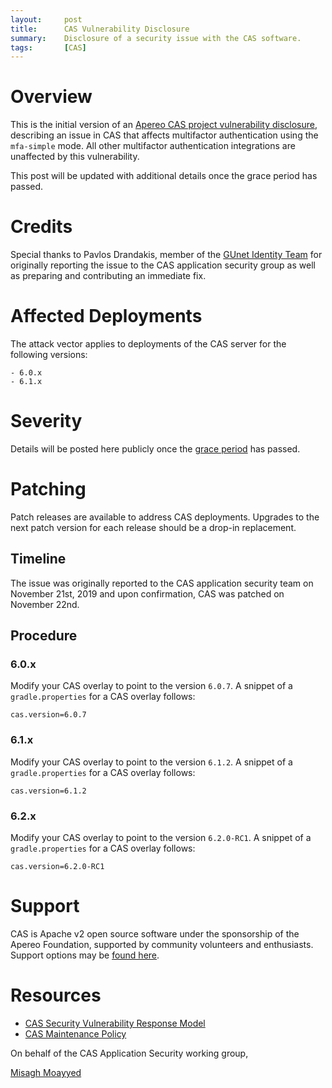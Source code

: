 ```yaml
---
layout:     post
title:      CAS Vulnerability Disclosure
summary:    Disclosure of a security issue with the CAS software.
tags:       [CAS]
---
```


# Overview

This is the initial version of an [Apereo CAS project vulnerability disclosure](https://apereo.github.io/cas/developer/Sec-Vuln-Response.html), describing an issue in CAS that affects multifactor authentication using the `mfa-simple` mode. All other multifactor authentication integrations are unaffected by this vulnerability. 

This post will be updated with additional details once the grace period has passed.

# Credits

Special thanks to Pavlos Drandakis, member of the [GUnet Identity Team](www.gunet.gr) for originally reporting the issue to the CAS application security group as well as preparing and contributing an immediate fix.

# Affected Deployments

The attack vector applies to deployments of the CAS server for the following versions:

```
- 6.0.x
- 6.1.x
```

# Severity

Details will be posted here publicly once the [grace period](https://apereo.github.io/cas/developer/Sec-Vuln-Response.html) has passed.

# Patching

Patch releases are available to address CAS deployments. Upgrades to the next patch version for each release should be a drop-in replacement.

## Timeline

The issue was originally reported to the CAS application security team on November 21st, 2019 and upon confirmation, CAS was patched on November 22nd.

## Procedure

### 6.0.x

Modify your CAS overlay to point to the version `6.0.7`. A snippet of a `gradle.properties` for a CAS overlay follows:

```properties
cas.version=6.0.7
```

### 6.1.x

Modify your CAS overlay to point to the version `6.1.2`. A snippet of a `gradle.properties` for a CAS overlay follows:

```properties
cas.version=6.1.2
```

### 6.2.x

Modify your CAS overlay to point to the version `6.2.0-RC1`. A snippet of a `gradle.properties` for a CAS overlay follows:

```properties
cas.version=6.2.0-RC1
```

# Support

CAS is Apache v2 open source software under the sponsorship of the Apereo Foundation, supported by community volunteers and enthusiasts. Support options may be [found here](https://apereo.github.io/cas/Support.html).

# Resources

* [CAS Security Vulnerability Response Model](https://apereo.github.io/cas/developer/Sec-Vuln-Response.html)
* [CAS Maintenance Policy](https://apereo.github.io/cas/developer/Maintenance-Policy.html)

On behalf of the CAS Application Security working group,

[Misagh Moayyed](https://twitter.com/misagh84)